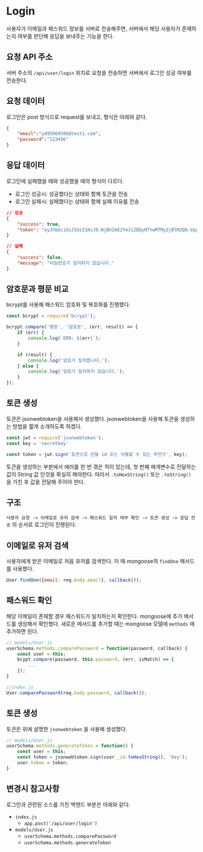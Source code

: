# Login

사용자가 이메일과 패스워드 정보를 서버로 전송해주면, 서버에서 해당 사용자가 존재하는지 여부를 판단해 응답을 보내주는 기능을 한다.

## 요청 API 주소

서버 주소의 `/api/user/login` 위치로 요청을 전송하면 서버에서 로그인 성공 여부를 전송한다.

## 요청 데이터

로그인은 post 방식으로 request를 보내고, 형식은 아래와 같다.

```json
{
    "email":"yd95069506@test1.com",
    "password":"123456"
}
```

## 응답 데이터

로그인에 실패했을 때와 성공했을 때의 형식이 다르다.

* 로그인 성공시: 성공했다는 상태와 함께 토큰을 전송
* 로그인 실패시: 실패했다는 상태와 함께 실패 이유를 전송

```json
// 성공
{
    "success": true,
    "token": "eyJhbGciOiJIUzI1NiJ9.NjBhZmE2YmJiZDQyNTYwMTMyZjBlM2Q0.VppRqfsZefouvw6586ySdvwEEDMX4wHpPLNtNFfj_vo"
}

// 실패
{
    "success": false,
    "message": "비밀번호가 일치하지 않습니다."
}
```

## 암호문과 평문 비교

bcrypt를 사용해 패스워드 암호화 및 복호화를 진행했다.

```javascript
const bcrypt = require('bcrypt');

bcrypt.compare('평문', '암호문', (err, result) => {
    if (err) {
        console.log(`ERR: ${err}`);
    }

    if (result) {
        console.log('암호가 일치합니다.');
    } else {
        console.log('암호가 일치하지 않습니다.');
    }
});
```

## 토큰 생성

토큰은 jsonwebtoken을 사용해서 생성했다. jsonwebtoken을 사용해 토큰을 생성하는 방법을 짧게 소개하도록 하겠다.

```javascript
const jwt = require('jsonwebtoken');
const key = 'secretkey'

const token = jwt.sign('토큰으로 만들 id 또는 식별할 수 있는 무언가', key);
```

토큰을 생성하는 부분에서 에러를 한 번 겪은 적이 있는데, 첫 번째 매개변수로 전달하는 값이 String 값 인것을 확실히 해야한다. 따라서 `.toHexString()` 또는 `.toString()` 을 거친 후 값을 전달해 주어야 한다.

## 구조

`사용자 요청 -> 이메일로 유저 검색 -> 패스워드 일치 여부 확인 -> 토큰 생성 -> 응답 전송` 의 순서로 로그인이 진행된다.

## 이메일로 유저 검색

사용자에게 받은 이메일로 처음 유저를 검색한다. 이 때 mongoose의 `findOne` 메서드를 사용했다.

```javascript
User.findOne({email: req.body.email}, callback());
```

## 패스워드 확인

해당 이메일이 존재할 경우 패스워드가 일치하는지 확인한다. mongoose에 추가 메서드를 생성해서 확인했다. 새로운 메서드를 추가할 때는 mongoose 모델에 `methods` 에 추가하면 된다.

```javascript
// models/User.js
userSchema.methods.comparePassword = function(password, callback) {
    const user = this;
    bcypt.compare(password, this.password, (err, isMatch) => {
        ...
    });
}

//index.js
User.comparePassword(req.body.password, callback());
```

## 토큰 생성

토큰은 위에 설명한 `jsonwebtoken` 을 사용해 생성했다.

```javascript
// models/User.js
userSchema.methods.generateToken = function() {
    const user = this;
    const token = jsonwebtoken.sign(user._id.toHexString(), 'key');
    user.token = token;
}
```

## 변경시 참고사항

로그인과 관련된 소스를 가진 백엔드 부분은 아래와 같다.

* `index.js`
    * `app.post('/api/user/login')`
* `models/User.js`
    * `userSchema.methods.comparePassword`
    * `userSchema.methods.generateToken`